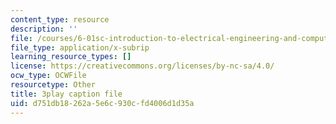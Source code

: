 ```yaml
---
content_type: resource
description: ''
file: /courses/6-01sc-introduction-to-electrical-engineering-and-computer-science-i-spring-2011/d751db18262a5e6c930cfd4006d1d35a_Y9r9dO7KQj4.vtt
file_type: application/x-subrip
learning_resource_types: []
license: https://creativecommons.org/licenses/by-nc-sa/4.0/
ocw_type: OCWFile
resourcetype: Other
title: 3play caption file
uid: d751db18-262a-5e6c-930c-fd4006d1d35a
---
```

